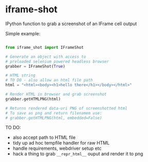 # iframe-shot
IPython function to grab a screenshot of an IFrame cell output

Simple example:

```python

from iframe_shot import IFrameShot

# Generate an object with access to
# preloaded selenium powered headless browser
grabber = IFrameShot(True)

# HTML string
# TO DO - also allow an html file path
html = "<html><body><h1>hello there</h1></body></html>"

# Render HTML in browser and grab screenshot
grabber.getHTMLPNG(html)

# Returns rendered data-uri PNG of screenshotted html
# To save as png and return filenamem use:
# grabber.getHTMLPNG(html, embedded=False)
```


TO DO:

- also accept path to HTML file
- tidy up ad hoc tempfile handler for raw HTML
- handle requirements, webdriver setup etc
- hack a thing to grab `__repr_html__` ouput and render it to png
